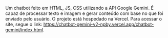 Um chatbot feito em HTML, JS, CSS utilizando a API Google Gemini. É capaz de processar texto e imagem e gerar conteúdo com base no que foi enviado pelo usuário.
O projeto está hospedado na Vercel. Para acessar o site, segue o link: https://chatbot-gemini-v2-npby.vercel.app/chatbot-gemini/index.html.
